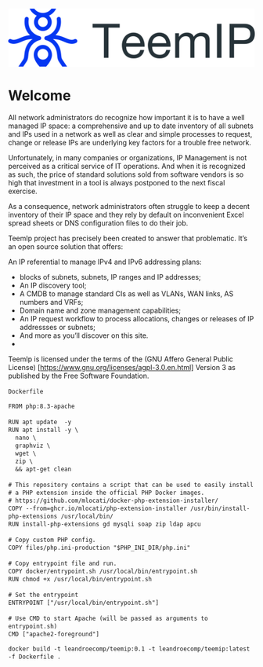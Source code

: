 ![Screenshot da aplicação teste.](teemip_logo.png)
# Welcome
All network administrators do recognize how important it is to have a well managed IP space: a comprehensive and up to date inventory of all subnets and IPs used in a network as well as clear and simple processes to request, change or release IPs are underlying key factors for a trouble free network.

Unfortunately, in many companies or organizations, IP Management is not perceived as a critical service of IT operations. And when it is recognized as such, the price of standard solutions sold from software vendors is so high that investment in a tool is always postponed to the next fiscal exercise.

As a consequence, network administrators often struggle to keep a decent inventory of their IP space and they rely by default on inconvenient Excel spread sheets or DNS configuration files to do their job.

TeemIp project has precisely been created to answer that problematic. It’s an open source solution that offers:

An IP referential to manage IPv4 and IPv6 addressing plans: 
 - blocks of subnets, subnets, IP ranges and IP addresses;
 - An IP discovery tool;
 - A CMDB to manage standard CIs as well as VLANs, WAN links, AS numbers and VRFs;
 - Domain name and zone management capabilities;
 - An IP request workflow to process allocations, changes or releases of IP addressses or subnets;
 - And more as you’ll discover on this site.
 - 
TeemIp is licensed under the terms of the (GNU Affero General Public License) [https://www.gnu.org/licenses/agpl-3.0.en.html] Version 3 as published by the Free Software Foundation.

`Dockerfile`
```
FROM php:8.3-apache

RUN apt update  -y
RUN apt install -y \
  nano \
  graphviz \
  wget \
  zip \
  && apt-get clean

# This repository contains a script that can be used to easily install
# a PHP extension inside the official PHP Docker images.
# https://github.com/mlocati/docker-php-extension-installer/
COPY --from=ghcr.io/mlocati/php-extension-installer /usr/bin/install-php-extensions /usr/local/bin/
RUN install-php-extensions gd mysqli soap zip ldap apcu

# Copy custom PHP config.
COPY files/php.ini-production "$PHP_INI_DIR/php.ini"

# Copy entrypoint file and run.
COPY docker/entrypoint.sh /usr/local/bin/entrypoint.sh
RUN chmod +x /usr/local/bin/entrypoint.sh

# Set the entrypoint
ENTRYPOINT ["/usr/local/bin/entrypoint.sh"]

# Use CMD to start Apache (will be passed as arguments to entrypoint.sh)
CMD ["apache2-foreground"]

```

```console
docker build -t leandroecomp/teemip:0.1 -t leandroecomp/teemip:latest -f Dockerfile .
```
